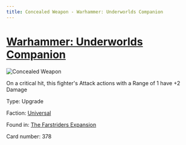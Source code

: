 ```yaml
---
title: Concealed Weapon - Warhammer: Underworlds Companion
---
```


# [Warhammer: Underworlds Companion](https://guidokessels.github.io/wh-underworlds)

  

![Concealed Weapon](https://warhammerunderworlds.com/wp-content/uploads/sites/6/2018/03/378_ENG.png)

On a critical hit, this fighter's Attack actions with a Range of 1 have +2 Damage

Type: Upgrade

Faction: [Universal](https://guidokessels.github.io/wh-underworlds/factions/universal)

Found in: [The Farstriders Expansion](https://guidokessels.github.io/wh-underworlds/locations/the-farstriders-expansion)

Card number: 378
